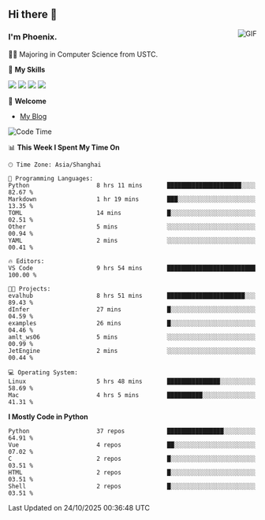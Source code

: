 ## Hi there 👋
<img align="right" alt="GIF" src="https://raw.githubusercontent.com/JoeyBling/JoeyBling/master/pic/pusheencode.gif" />

### I'm Phoenix.

👨‍🎓 Majoring in Computer Science from USTC.

🌟 **My Skills**

![](https://img.shields.io/badge/-Python-3e74a2?style=flat-square&logo=Python&logoColor=fff)
![](https://img.shields.io/badge/-C++-9f62a5?style=flat&logo=cplusplus&logoColor=white)
![](https://img.shields.io/badge/-Linux-185886?style=flat-square&logo=Linux&logoColor=fff)
![](https://img.shields.io/badge/-Rust-ff4136?style=flat-square&logo=Rust&logoColor=fff)

💬 **Welcome**

- [My Blog](https://ysy-phoenix.github.io/)

<!--START_SECTION:waka-->
![Code Time](http://img.shields.io/badge/Code%20Time-1%2C888%20hrs%2035%20mins-blue)

📊 **This Week I Spent My Time On** 

```text
🕑︎ Time Zone: Asia/Shanghai

💬 Programming Languages: 
Python                   8 hrs 11 mins       █████████████████████░░░░   82.67 % 
Markdown                 1 hr 19 mins        ███░░░░░░░░░░░░░░░░░░░░░░   13.35 % 
TOML                     14 mins             █░░░░░░░░░░░░░░░░░░░░░░░░   02.51 % 
Other                    5 mins              ░░░░░░░░░░░░░░░░░░░░░░░░░   00.94 % 
YAML                     2 mins              ░░░░░░░░░░░░░░░░░░░░░░░░░   00.41 % 

🔥 Editors: 
VS Code                  9 hrs 54 mins       █████████████████████████   100.00 % 

🐱‍💻 Projects: 
evalhub                  8 hrs 51 mins       ██████████████████████░░░   89.43 % 
dInfer                   27 mins             █░░░░░░░░░░░░░░░░░░░░░░░░   04.59 % 
examples                 26 mins             █░░░░░░░░░░░░░░░░░░░░░░░░   04.46 % 
amlt_ws06                5 mins              ░░░░░░░░░░░░░░░░░░░░░░░░░   00.99 % 
JetEngine                2 mins              ░░░░░░░░░░░░░░░░░░░░░░░░░   00.44 % 

💻 Operating System: 
Linux                    5 hrs 48 mins       ███████████████░░░░░░░░░░   58.69 % 
Mac                      4 hrs 5 mins        ██████████░░░░░░░░░░░░░░░   41.31 % 
```

**I Mostly Code in Python** 

```text
Python                   37 repos            ████████████████░░░░░░░░░   64.91 % 
Vue                      4 repos             ██░░░░░░░░░░░░░░░░░░░░░░░   07.02 % 
C                        2 repos             █░░░░░░░░░░░░░░░░░░░░░░░░   03.51 % 
HTML                     2 repos             █░░░░░░░░░░░░░░░░░░░░░░░░   03.51 % 
Shell                    2 repos             █░░░░░░░░░░░░░░░░░░░░░░░░   03.51 % 
```




 Last Updated on 24/10/2025 00:36:48 UTC
<!--END_SECTION:waka-->

<!--
**ysy-phoenix/ysy-phoenix** is a ✨ _special_ ✨ repository because its `README.md` (this file) appears on your GitHub profile.

Here are some ideas to get you started:

- 🔭 I’m currently working on ...
- 🌱 I’m currently learning ...
- 👯 I’m looking to collaborate on ...
- 🤔 I’m looking for help with ...
- 💬 Ask me about ...
- 📫 How to reach me: ...
- 😄 Pronouns: ...
- ⚡ Fun fact: ...
-->
